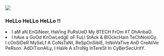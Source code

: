 <img src="https://res.cloudinary.com/dbncp99x2/image/upload/v1718389732/pL17_ponuke.png" />
<h3>HeLLo HeLLo HeLLo !!</h3>
<li>I aM aN EnGiNeer, HaVing PuRsUeD My BTECH FrOm IIT DhAnbaD.</li>
<li>I hAve a GoOd KnOwLedgE oF FuLl StAck & BlOckcHain TeChNoloGy.<br>
I cOnSiDeR MySeLf A CoNsTaNt, ReSpOnSiblE, InNoVaTive AnD CreAtiVe PeRson. AdDiTionAlLy, I HaVe A sTroNg InTereSt In CyBerSecUritY.</li>

<!-- <p align="left"> <img src="https://komarev.com/ghpvc/?username=piyushlunawat&label=Profile%20views&color=0e75b6&style=flat" alt="piyushlunawat" /> </p> -->
<!--
**PiyushLunawat/PiyushLunawat** is a ✨ _special_ ✨ repository because its `README.md` (this file) appears on your GitHub profile.

Here are some ideas to get you started:

- 🔭 I’m currently working on ...
- 🌱 I’m currently learning ...
- 👯 I’m looking to collaborate on ...
- 🤔 I’m looking for help with ...
- 💬 Ask me about ...
- 📫 How to reach me: ...
- 😄 Pronouns: ...
- ⚡ Fun fact: ...
-->
